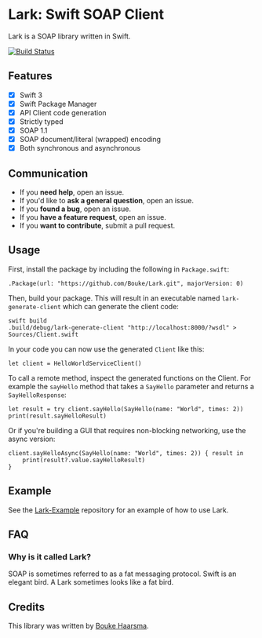 Lark: Swift SOAP Client
=======================

Lark is a SOAP library written in Swift.

[![Build Status](https://travis-ci.org/Bouke/Lark.svg?branch=master)](https://travis-ci.org/Bouke/Lark)

## Features

* [x] Swift 3
* [x] Swift Package Manager 
* [x] API Client code generation
* [x] Strictly typed
* [x] SOAP 1.1
* [x] SOAP document/literal (wrapped) encoding
* [x] Both synchronous and asynchronous

## Communication

- If you **need help**, open an issue.
- If you'd like to **ask a general question**, open an issue.
- If you **found a bug**, open an issue.
- If you **have a feature request**, open an issue.
- If you **want to contribute**, submit a pull request.

## Usage

First, install the package by including the following in `Package.swift`:

    .Package(url: "https://github.com/Bouke/Lark.git", majorVersion: 0)

Then, build your package. This will result in an executable named `lark-generate-client` which can generate the client code:

    swift build
    .build/debug/lark-generate-client "http://localhost:8000/?wsdl" > Sources/Client.swift

In your code you can now use the generated `Client` like this:

    let client = HelloWorldServiceClient()

To call a remote method, inspect the generated functions on the Client. For example the `sayHello` method that takes a `SayHello` parameter and returns a `SayHelloResponse`:

    let result = try client.sayHello(SayHello(name: "World", times: 2))
    print(result.sayHelloResult)

Or if you're building a GUI that requires non-blocking networking, use the async version:

    client.sayHelloAsync(SayHello(name: "World", times: 2)) { result in
        print(result?.value.sayHelloResult)
    }

## Example

See the [Lark-Example](https://github.com/Bouke/Lark-Example) repository for an
example of how to use Lark.

## FAQ

### Why is it called Lark?

SOAP is sometimes referred to as a fat messaging protocol. Swift is an elegant bird. A Lark sometimes looks like a fat bird.

## Credits

This library was written by [Bouke Haarsma](https://twitter.com/BoukeHaarsma).
